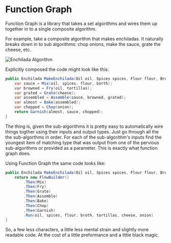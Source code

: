 # Function Graph

Function Graph is a library that takes a set algorithms and wires them up together in to a single composite algorithm. 

For example, take a composite algorithm that makes enchiladas. It naturally breaks down in to sub algorithms: chop onions, make the sauce, grate the cheese, etc.

![Enchilada Algorithm](https://raw.github.com/Prototypist1/FunctionGraph/master/FunctionGraph.sln)

Explicitly composed the code might look like this:

```C#
public Enchilada MakeEnchilada(Oil oil, Spices spices, Flour flour, Broth broth, Tortillas tortillas, Cheese cheese, Onion onion){
    var sauce = Mix(oil, spices, flour, borth);
    var browned = Fry(oil, tortillas);
    var grated = Grate(cheese);
    var assembled = Assemble(sauce, browned, grated);
    var almost = Bake(assembled);
    var chopped = Chop(onion);
    return Garnish(almost, sauce, chopped);
}
```

The thing is, given the sub-algorithms it is pretty easy to automatically wire things togther using their inputs and output types. Just go through all the the sub-algorthms in order. For each of the sub-algorithm's inputs find the youngest item of matching type that was output from one of the pervious sub-algorithms or provided as a parameter. This is exactly what function graph does.

Using Function Graph the same code looks like:

```C#
public Enchilada MakeEnchilada(Oil oil, Spices spices, Flour flour, Broth broth, Tortillas tortillas, Cheese cheese, Onion onion){
    return new FlowBuilder()
        .Then(Mix)
        .Then(Fry)
        .Then(Grate)
        .Then(Assemble)
        .Then(Bake)
        .Then(Chop)
        .Then(Garnish)
        .Run(oil, spices, flour, broth, tortillas, cheese, onion)
}
```

So, a few less characters, a little less mental strain and slightly more readable code. At the cost of a little preformance and a little black magic.